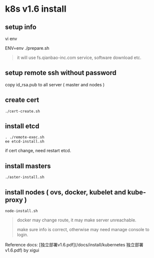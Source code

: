 # k8s v1.6 install

## setup info
vi env

ENV=env ./prepare.sh

> it will use fs.qianbao-inc.com service, software download etc.

## setup remote ssh without password

copy id_rsa.pub to all server ( master and nodes )

## create cert

```
./cert-create.sh
```

## install etcd

```
. ./remote-exec.sh
ee etcd-install.sh
```

if cert change, need restart etcd.

## install masters

```
./aster-install.sh
```

## install nodes ( ovs, docker, kubelet and kube-proxy )

```
node-install.sh
```

> docker may change route, it may make server unreachable. 
> 
> make sure info is correct, otherwise may need manage console to login.


Reference docs: [独立部署v1.6.pdf](/docs/install/kubernetes 独立部署v1.6.pdf) by xigui